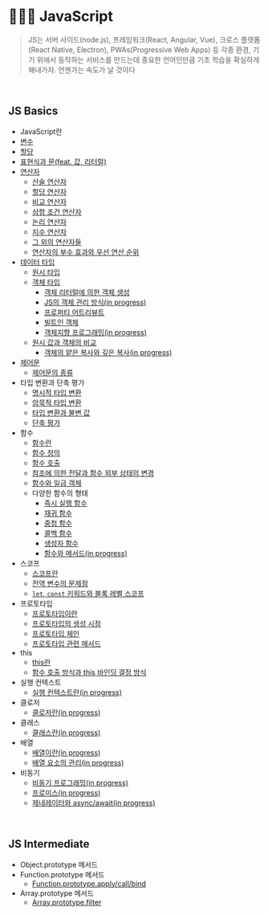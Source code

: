 # 🏃🏻‍♂️ JavaScript

> JS는 서버 사이드(node.js), 프레임워크(React, Angular, Vue), 크로스 플랫폼(React Native, Electron), PWAs(Progressive Web Apps) 등 각종 환경, 기기 위에서 동작하는 서비스를 만드는데 중요한 언어인만큼 기초 학습을 확실하게 해내가자. 언젠가는 속도가 날 것이다

<br>

## JS Basics

- JavaScript란
- [변수](https://github.com/jacenam/WIL-archive/blob/main/Web%20Development/JS/JS-Basics/%5BMJS-001%5D_VARIABLE/variable.md)
- [할당](https://github.com/jacenam/WIL-archive/blob/main/Web%20Development/JS/JS-Basics/%5BMJS-002%5D_ASSIGNMENT/assignment.md)
- [표현식과 문(feat. 값, 리터럴)](https://github.com/jacenam/WIL-archive/blob/main/Web%20Development/JS/JS-Basics/%5BMJS-003%5D_EXPRESSION/expression.md)
- [연산자](https://github.com/jacenam/WIL-archive/blob/main/Web%20Development/JS/JS-Basics/%5BMJS-004%5D_OPERATOR/%5B000%5D_operator-intro.md)
  - [산술 연산자](https://github.com/jacenam/WIL-archive/blob/main/Web%20Development/JS/JS-Basics/%5BMJS-004%5D_OPERATOR/%5B001%5D_arithmetic-operator.md)
  - [할당 연산자](https://github.com/jacenam/WIL-archive/blob/main/Web%20Development/JS/JS-Basics/%5BMJS-004%5D_OPERATOR/%5B002%5D_assignment-operator.md)
  - [비교 연산자](https://github.com/jacenam/WIL-archive/blob/main/Web%20Development/JS/JS-Basics/%5BMJS-004%5D_OPERATOR/%5B003%5D_comparison-operator.md)
  - [삼항 조건 연산자](https://github.com/jacenam/WIL-archive/blob/main/Web%20Development/JS/JS-Basics/%5BMJS-004%5D_OPERATOR/%5B004%5D_ternary-operator.md)
  - [논리 연산자](https://github.com/jacenam/WIL-archive/blob/main/Web%20Development/JS/JS-Basics/%5BMJS-004%5D_OPERATOR/%5B005%5D_logical-operator.md)
  - [지수 연산자](https://github.com/jacenam/WIL-archive/blob/main/Web%20Development/JS/JS-Basics/%5BMJS-004%5D_OPERATOR/%5B006%5D_exponentiation-operator.md)
  - [그 외의 연산자들](https://github.com/jacenam/WIL-archive/blob/main/Web%20Development/JS/JS-Basics/%5BMJS-004%5D_OPERATOR/%5B007%5D_other-operators.md)
  - [연산자의 부수 효과와 우선 연산 순위](https://github.com/jacenam/WIL-archive/blob/main/Web%20Development/JS/JS-Basics/%5BMJS-004%5D_OPERATOR/%5B008%5D_operator-after-effect.md)
- [데이터 타입](https://github.com/jacenam/WIL-archive/blob/main/Web%20Development/JS/JS-Basics/%5BMJS-005%5D_DATA-TYPE/%5B000%5D_data-type.md)
  - [원시 타입](https://github.com/jacenam/WIL-archive/blob/main/Web%20Development/JS/JS-Basics/%5BMJS-005%5D_DATA-TYPE/%5B002%5D%5B1%5D_object-literal.md)
  - [객체 타입](https://github.com/jacenam/WIL-archive/blob/main/Web%20Development/JS/JS-Basics/%5BMJS-005%5D_DATA-TYPE/%5B002%5D_object-type.md)
    - [객체 리터럴에 의한 객체 생성](https://github.com/jacenam/WIL-archive/blob/main/Web%20Development/JS/JS-Basics/%5BMJS-005%5D_DATA-TYPE/%5B002%5D%5B1%5D_object-literal.md)
    - [JS의 객체 관리 방식(in progress)](https://github.com/jacenam/WIL-archive/blob/main/Web%20Development/JS/JS-Basics/%5BMJS-005%5D_DATA-TYPE/%5B002%5D%5B2%5D_js-object.md)
    - [프로퍼티 어트리뷰트](https://github.com/jacenam/WIL-archive/blob/main/Web%20Development/JS/JS-Basics/%5BMJS-005%5D_DATA-TYPE/%5B002%5D%5B3%5D_property-attribute.md)
    - [빌트인 객체](https://github.com/jacenam/WIL-archive/blob/main/Web%20Development/JS/JS-Basics/%5BMJS-005%5D_DATA-TYPE/%5B002%5D%5B4%5D_built-in--object.md)
    - [객체지향 프로그래밍(in progress)](https://github.com/jacenam/WIL-archive/blob/main/Web%20Development/JS/JS-Basics/%5BMJS-005%5D_DATA-TYPE/%5B002%5D%5B5%5D_object-oriented-programming.md)
  - [원시 값과 객체의 비교](https://github.com/jacenam/WIL-archive/blob/main/Web%20Development/JS/JS-Basics/%5BMJS-005%5D_DATA-TYPE/%5B003%5D_primitive-object-comparison.md)
    - [객체의 얕은 복사와 깊은 복사(in progress)](https://github.com/jacenam/WIL-archive/blob/main/Web%20Development/JS/JS-Basics/%5BMJS-005%5D_DATA-TYPE/%5B003%5D%5B1%5D_shallow-deep-copy.md)
- [제어문](https://github.com/jacenam/WIL-archive/blob/main/Web%20Development/JS/JS-Basics/%5BMJS-006%5D_CONTROL-FLOW/%5B001%5D_control-flow-statement--intro.md)
  - [제어문의 종류](https://github.com/jacenam/WIL-archive/blob/main/Web%20Development/JS/JS-Basics/%5BMJS-006%5D_CONTROL-FLOW/%5B002%5D_control-flow-statements.md)
- 타입 변환과 단축 평가
  - [명시적 타입 변환](https://github.com/jacenam/WIL-archive/blob/main/Web%20Development/JS/JS-Basics/%5BMJS-007%5D_COERCION-SHORT-CIRCUIT/%5B001%5D_explicit-coercion.md)
  - [암묵적 타입 변환](https://github.com/jacenam/WIL-archive/blob/main/Web%20Development/JS/JS-Basics/%5BMJS-007%5D_COERCION-SHORT-CIRCUIT/%5B002%5D_implicit-coercion.md)
  - [타입 변환과 불변 값](https://github.com/jacenam/WIL-archive/blob/main/Web%20Development/JS/JS-Basics/%5BMJS-007%5D_COERCION-SHORT-CIRCUIT/%5B003%5D_type-casting.md)
  - [단축 평가](https://github.com/jacenam/WIL-archive/blob/main/Web%20Development/JS/JS-Basics/%5BMJS-007%5D_COERCION-SHORT-CIRCUIT/%5B004%5D_short-circuit--evaluation.md)
- 함수
  - [함수란](https://github.com/jacenam/WIL-archive/blob/main/Web%20Development/JS/JS-Basics/%5BMJS-008%5D_FUNCTION/%5B001%5D_function-intro.md)
  - [함수 정의](https://github.com/jacenam/WIL-archive/blob/main/Web%20Development/JS/JS-Basics/%5BMJS-008%5D_FUNCTION/%5B002%5D_defining-functions.md)
  - [함수 호출](https://github.com/jacenam/WIL-archive/blob/main/Web%20Development/JS/JS-Basics/%5BMJS-008%5D_FUNCTION/%5B003%5D_function-invoke.md)
  - [참조에 의한 전달과 함수 외부 상태의 변경](https://github.com/jacenam/WIL-archive/blob/main/Web%20Development/JS/JS-Basics/%5BMJS-008%5D_FUNCTION/%5B004%5D_pass-by-reference.md)
  - [함수와 일급 객체](https://github.com/jacenam/WIL-archive/blob/main/Web%20Development/JS/JS-Basics/%5BMJS-008%5D_FUNCTION/%5B005%5D_first-class-object.md)
  - 다양한 함수의 형태
    - [즉시 실행 함수](https://github.com/jacenam/WIL-archive/blob/main/Web%20Development/JS/JS-Basics/%5BMJS-008%5D_FUNCTION/%5BMJS-008%5D%5B1%5D_FUNCTIONS/%5B001%5D_immediately-invoked-function.md)
    - [재귀 함수](https://github.com/jacenam/WIL-archive/blob/main/Web%20Development/JS/JS-Basics/%5BMJS-008%5D_FUNCTION/%5BMJS-008%5D%5B1%5D_FUNCTIONS/%5B002%5D_recursive-function.md)
    - [중첩 함수](https://github.com/jacenam/WIL-archive/blob/main/Web%20Development/JS/JS-Basics/%5BMJS-008%5D_FUNCTION/%5BMJS-008%5D%5B1%5D_FUNCTIONS/%5B003%5D_nested-function.md)
    - [콜백 함수](https://github.com/jacenam/WIL-archive/blob/main/Web%20Development/JS/JS-Basics/%5BMJS-008%5D_FUNCTION/%5BMJS-008%5D%5B1%5D_FUNCTIONS/%5B004%5D_callback-function.md)
    - [생성자 함수](https://github.com/jacenam/WIL-archive/blob/main/Web%20Development/JS/JS-Basics/%5BMJS-008%5D_FUNCTION/%5BMJS-008%5D%5B1%5D_FUNCTIONS/%5B005%5D_constructor-function.md)
    - [함수와 메서드(in progress)](https://github.com/jacenam/WIL-archive/blob/main/Web%20Development/JS/JS-Basics/%5BMJS-008%5D_FUNCTION/%5BMJS-008%5D%5B1%5D_FUNCTIONS/%5B006%5D_functions-methods.md)
- 스코프
  - [스코프란](https://github.com/jacenam/WIL-archive/blob/main/Web%20Development/JS/JS-Basics/%5BMJS-009%5D_SCOPE/%5B001%5D_scope-intro.md)
  - [전역 변수의 문제점](https://github.com/jacenam/WIL-archive/blob/main/Web%20Development/JS/JS-Basics/%5BMJS-009%5D_SCOPE/%5B002%5D_global-variable.md)
  - [`let`, `const` 키워드와 블록 레벨 스코프](https://github.com/jacenam/WIL-archive/blob/main/Web%20Development/JS/JS-Basics/%5BMJS-009%5D_SCOPE/%5B003%5D_variable-indentifiers.md)
- 프로토타입
  - [프로토타입이란](https://github.com/jacenam/WIL-archive/blob/main/Web%20Development/JS/JS-Basics/%5BMJS-010%5D_PROTOTYPE/%5B001%5D_prototype-intro.md)
  - [프로토타입의 생성 시점](https://github.com/jacenam/WIL-archive/blob/main/Web%20Development/JS/JS-Basics/%5BMJS-010%5D_PROTOTYPE/%5B002%5D_prototype-creation.md)
  - [프로토타입 체인](https://github.com/jacenam/WIL-archive/blob/main/Web%20Development/JS/JS-Basics/%5BMJS-010%5D_PROTOTYPE/%5B003%5D_prototype-chain.md)
  - [프로토타입 관련 메서드](https://github.com/jacenam/WIL-archive/blob/main/Web%20Development/JS/JS-Basics/%5BMJS-010%5D_PROTOTYPE/%5B004%5D_prototype-methods.md)
- this
  - [this란](https://github.com/jacenam/WIL-archive/blob/main/Web%20Development/JS/JS-Basics/%5BMJS-011%5D_THIS/%5B001%5D_this-intro.md)
  - [함수 호출 방식과 this 바인딩 결정 방식](https://github.com/jacenam/WIL-archive/blob/main/Web%20Development/JS/JS-Basics/%5BMJS-011%5D_THIS/%5B002%5D_function-invoke-this-binding.md)
- 실행 컨텍스트
  - [실행 컨텍스트란(in progress)](https://github.com/jacenam/WIL-archive/blob/main/Web%20Development/JS/JS-Basics/%5BMJS-012%5D_EXECUTION-CONTEXT/execution%20context.md)
- 클로저
  - [클로저란(in progress)](https://github.com/jacenam/WIL-archive/blob/main/Web%20Development/JS/JS-Basics/%5BMJS-013%5D_CLOSURE/closure.md)
- 클래스
  - [클래스란(in progress)]()
- 배열
  - [배열이란(in progress)](https://github.com/jacenam/WIL-archive/blob/main/Web%20Development/JS/JS-Basics/%5BMJS-014%5D_ARRAY/%5B001%5D_array-intro.md)
  - [배열 요소의 관리(in progress)](https://github.com/jacenam/WIL-archive/blob/main/Web%20Development/JS/JS-Basics/%5BMJS-014%5D_ARRAY/%5B002%5D_array-element.md)
- 비동기
  - [비동기 프로그래밍(in progress)](https://github.com/jacenam/WIL-archive/blob/main/Web%20Development/JS/JS-Basics/%5BMJS-015%5D_ASYNCHRONOUS/%5B001%5D_asynchronous-programming.md)
  - [프로미스(in progress)](https://github.com/jacenam/WIL-archive/blob/main/Web%20Development/JS/JS-Basics/%5BMJS-015%5D_ASYNCHRONOUS/%5B002%5D_promise.md)
  - [제네레이터와 async/await(in progress)](https://github.com/jacenam/WIL-archive/blob/main/Web%20Development/JS/JS-Basics/%5BMJS-015%5D_ASYNCHRONOUS/%5B003%5D_async-await.md)

<br>

## JS Intermediate

- Object.prototype 메서드
- Function.prototype 메서드
  - [Function.prototype.apply/call/bind]()
- Array.prototype 메서드
  - [Array.prototype.filter]()

<br>
